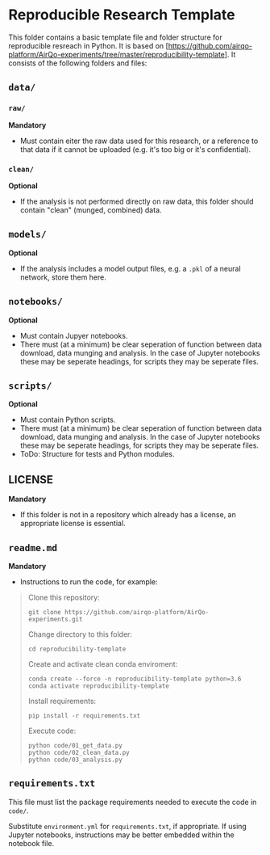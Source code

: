 # Reproducible Research Template

This folder contains a basic template file and folder structure for reproducible resreach in Python. It is based on [https://github.com/airqo-platform/AirQo-experiments/tree/master/reproducibility-template]. It consists of the following folders and files:

## `data/`

### `raw/`

**Mandatory**

- Must contain eiter the raw data used for this research, or a reference to that data if it cannot be uploaded (e.g. it's too big or it's confidential).

### `clean/`

**Optional**

- If the analysis is not performed directly on raw data, this folder should contain "clean" (munged, combined) data.

## `models/`

**Optional**

- If the analysis includes a model output files, e.g. a `.pkl` of a neural network, store them here.

## `notebooks/`

**Optional**

- Must contain Jupyer notebooks.
- There must (at a minimum) be clear seperation of function between data download, data munging and analysis. In the case of Jupyter notebooks these may be seperate headings, for scripts they may be seperate files.

## `scripts/`

**Optional**

- Must contain Python scripts.
- There must (at a minimum) be clear seperation of function between data download, data munging and analysis. In the case of Jupyter notebooks these may be seperate headings, for scripts they may be seperate files.
- ToDo: Structure for tests and Python modules.

## LICENSE

**Mandatory**

- If this folder is not in a repository which already has a license, an appropriate license is essential.

## `readme.md`

**Mandatory**

- Instructions to run the code, for example:

> Clone this repository:
> ```
> git clone https://github.com/airqo-platform/AirQo-experiments.git
> ```
> Change directory to this folder:
> ```
> cd reproducibility-template
> ```
> Create and activate clean conda enviroment:
> ```
> conda create --force -n reproducibility-template python=3.6
> conda activate reproducibility-template
> ```
> Install requirements:
> ```
> pip install -r requirements.txt
> ```
> Execute code:
> ```
> python code/01_get_data.py
> python code/02_clean_data.py
> python code/03_analysis.py
> ```

## `requirements.txt`

This file must list the package requirements needed to execute the code in `code/`.

Substitute `environment.yml` for `requirements.txt`, if appropriate. If using Jupyter notebooks, instructions may be better embedded within the notebook file.
